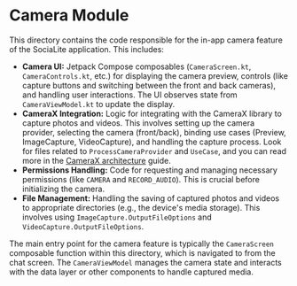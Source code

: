 # Camera Module

This directory contains the code responsible for the in-app camera feature of the SociaLite application. This includes:

-   **Camera UI:** Jetpack Compose composables (`CameraScreen.kt`, `CameraControls.kt`, etc.) for displaying the camera preview, controls (like capture buttons and switching between the front and back cameras), and handling user interactions. The UI observes state from `CameraViewModel.kt` to update the display.
-   **CameraX Integration:** Logic for integrating with the CameraX library to capture photos and videos. This involves setting up the camera provider, selecting the camera (front/back), binding use cases (Preview, ImageCapture, VideoCapture), and handling the capture process. Look for files related to `ProcessCameraProvider` and `UseCase`, and you can read more in the [CameraX architecture](https://developer.android.com/media/camera/camerax/architecture) guide.
-   **Permissions Handling:** Code for requesting and managing necessary permissions (like `CAMERA` and `RECORD_AUDIO`). This is crucial before initializing the camera.
-   **File Management:** Handling the saving of captured photos and videos to appropriate directories (e.g., the device's media storage). This involves using `ImageCapture.OutputFileOptions` and `VideoCapture.OutputFileOptions`.

The main entry point for the camera feature is typically the `CameraScreen` composable function within this directory, which is navigated to from the chat screen. The `CameraViewModel` manages the camera state and interacts with the data layer or other components to handle captured media.
